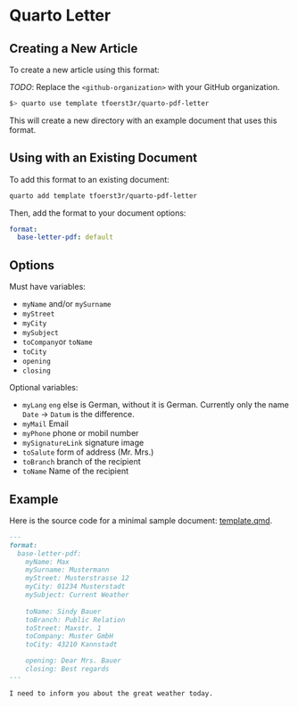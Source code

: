
# Quarto Letter

## Creating a New Article

To create a new article using this format:

*TODO*: Replace the `<github-organization>` with your GitHub organization.

```bash
$> quarto use template tfoerst3r/quarto-pdf-letter
```

This will create a new directory with an example document that uses this format.

## Using with an Existing Document

To add this format to an existing document:

```bash
quarto add template tfoerst3r/quarto-pdf-letter
```

Then, add the format to your document options:

```yaml
format:
  base-letter-pdf: default
```    

## Options

Must have variables:
- `myName` and/or `mySurname`
- `myStreet`
- `myCity`
- `mySubject`
- `toCompany`or `toName`
- `toCity`
- `opening`
- `closing`

Optional variables:
- `myLang`
	`eng` else is German, without it is German.
	Currently only the name `Date` -> `Datum` is the difference.
- `myMail`
	Email
- `myPhone`
	phone or mobil number
- `mySignatureLink`
	signature image
- `toSalute`
	form of address (Mr. Mrs.)
- `toBranch`
	branch of the recipient
- `toName`
	Name of the recipient

## Example

Here is the source code for a minimal sample document: [template.qmd](template.qmd).

``` md
---
format:
  base-letter-pdf:
    myName: Max
    mySurname: Mustermann
    myStreet: Musterstrasse 12
    myCity: 01234 Musterstadt
    mySubject: Current Weather
    
    toName: Sindy Bauer
    toBranch: Public Relation
    toStreet: Maxstr. 1
    toCompany: Muster GmbH
    toCity: 43210 Kannstadt

    opening: Dear Mrs. Bauer
    closing: Best regards
---

I need to inform you about the great weather today.
```

